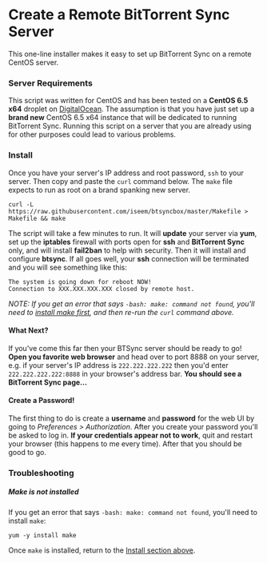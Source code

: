 # Create a Remote BitTorrent Sync Server

This one-line installer makes it easy to set up BitTorrent Sync on a remote CentOS server.


### Server Requirements

This script was written for CentOS and has been tested on a __CentOS 6.5 x64__ droplet on [DigitalOcean](https://www.digitalocean.com/?refcode=ae33c2146dbb). The assumption is that you have just set up a __brand new__ CentOS 6.5 x64 instance that will be dedicated to running BitTorrent Sync. Running this script on a server that you are already using for other purposes could lead to various problems.


### Install

Once you have your server's IP address and root password, `ssh` to your server. Then copy and paste the `curl` command below. The `make` file expects to run as root on a brand spanking new server.

```
curl -L https://raw.githubusercontent.com/iseem/btsyncbox/master/Makefile > Makefile && make
```

The script will take a few minutes to run. It will __update__ your server via __yum__, set up the __iptables__ firewall with ports open for __ssh__ and __BitTorrent Sync__ only,  and will install __fail2ban__ to help with security. Then it will install and configure __btsync__. If all goes well, your __ssh__ connection will be terminated and you will see something like this:

```
The system is going down for reboot NOW!
Connection to XXX.XXX.XXX.XXX closed by remote host.
```

_NOTE: If you get an error that says `-bash: make: command not found`, you'll need to [install make first](https://github.com/iseem/btsyncbox#make-is-not-installed), and then re-run the `curl` command above._

#### What Next?

If you've come this far then your BTSync server should be ready to go! __Open you favorite web browser__ and head over to port 8888 on your server, e.g. if your server's IP address is `222.222.222.222` then you'd enter `222.222.222.222:8888` in your browser's address bar. __You should see a BitTorrent Sync page...__

#### Create a Password!
The first thing to do is create a __username__ and __password__ for the web UI by going to _Preferences > Authorization_. After you create your password you'll be asked to log in. __If your credentials appear not to work__, quit and restart your browser (this happens to me every time). After that you should be good to go.



### Troubleshooting 
##### Make is not installed
If you get an error that says `-bash: make: command not found`, you'll need to install `make`:

```
yum -y install make
```
Once `make` is installed, return to the [Install section above](https://github.com/iseem/btsyncbox#install).



